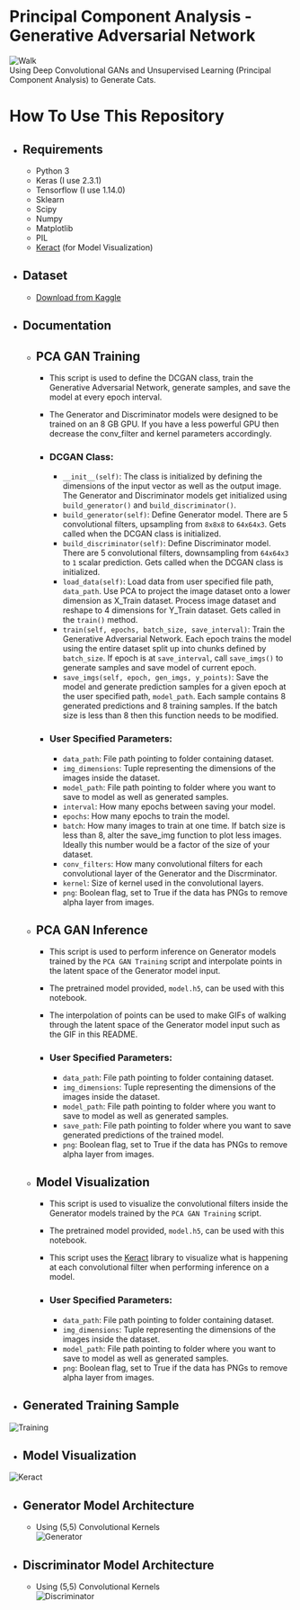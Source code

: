 # Principal Component Analysis - Generative Adversarial Network
![Walk](https://s8.gifyu.com/images/ezgif.com-gif-maker-2ff7abcf99c451f3f.gif)
</br>
Using Deep Convolutional GANs and Unsupervised Learning (Principal Component Analysis) to Generate Cats.

# How To Use This Repository
* ## Requirements
  * Python 3
  * Keras (I use 2.3.1)
  * Tensorflow (I use 1.14.0)
  * Sklearn
  * Scipy
  * Numpy
  * Matplotlib
  * PIL
  * [Keract](https://github.com/philipperemy/keract) (for Model Visualization)
* ## Dataset
  * [Download from Kaggle](https://www.kaggle.com/spandan2/cats-faces-64x64-for-generative-models)
* ## Documentation
  * ## PCA GAN Training
    * This script is used to define the DCGAN class, train the Generative Adversarial Network, generate samples, and save the model at every epoch interval.
    * The Generator and Discriminator models were designed to be trained on an 8 GB GPU. If you have a less powerful GPU then decrease the conv_filter and kernel parameters accordingly.
    
    * ### DCGAN Class:
        * ```__init__(self)```: The class is initialized by defining the dimensions of the input vector as well as the output image. The Generator and Discriminator models get initialized using ```build_generator()``` and ```build_discriminator()```.
        * ```build_generator(self)```: Define Generator model. There are 5 convolutional filters, upsampling from ```8x8x8``` to ```64x64x3```. Gets called when the DCGAN class is initialized.
        * ```build_discriminator(self)```: Define Discriminator model. There are 5 convolutional filters, downsampling from ```64x64x3``` to ```1``` scalar prediction. Gets called when the DCGAN class is initialized.
        * ```load_data(self)```: Load data from user specified file path, ```data_path```. Use PCA to project the image dataset onto a lower dimension as X_Train dataset. Process image dataset and reshape to 4 dimensions for Y_Train dataset. Gets called in the ```train()``` method.
        * ```train(self, epochs, batch_size, save_interval)```: Train the Generative Adversarial Network. Each epoch trains the model using the entire dataset split up into chunks defined by ```batch_size```. If epoch is at ```save_interval```, call ```save_imgs()``` to generate samples and save model of current epoch.
        * ```save_imgs(self, epoch, gen_imgs, y_points)```: Save the model and generate prediction samples for a given epoch at the user specified path, ```model_path```. Each sample contains 8 generated predictions and 8 training samples. If the batch size is less than 8 then this function needs to be modified.
    
    * ### User Specified Parameters:
        * ```data_path```: File path pointing to folder containing dataset.
        * ```img_dimensions```: Tuple representing the dimensions of the images inside the dataset.
        * ```model_path```: File path pointing to folder where you want to save to model as well as generated samples.
        * ```interval```: How many epochs between saving your model.
        * ```epochs```: How many epochs to train the model.
        * ```batch```: How many images to train at one time. If batch size is less than 8, alter the save_img function to plot less images. Ideally this number would be a factor of the size of your dataset.
        * ```conv_filters```: How many convolutional filters for each convolutional layer of the Generator and the Discrminator.
        * ```kernel```: Size of kernel used in the convolutional layers.
        * ```png```: Boolean flag, set to True if the data has PNGs to remove alpha layer from images.
    
  * ## PCA GAN Inference
    * This script is used to perform inference on Generator models trained by the ```PCA GAN Training``` script and interpolate points in the latent space of the Generator model input.
    * The pretrained model provided, ```model.h5```, can be used with this notebook.
    * The interpolation of points can be used to make GIFs of walking through the latent space of the Generator model input such as the GIF in this README.
    
    * ### User Specified Parameters:
        * ```data_path```: File path pointing to folder containing dataset.
        * ```img_dimensions```: Tuple representing the dimensions of the images inside the dataset.
        * ```model_path```: File path pointing to folder where you want to save to model as well as generated samples.
        * ```save_path```: File path pointing to folder where you want to save generated predictions of the trained model.
        * ```png```: Boolean flag, set to True if the data has PNGs to remove alpha layer from images.
        
  * ## Model Visualization
    * This script is used to visualize the convolutional filters inside the Generator models trained by the ```PCA GAN Training``` script.
    * The pretrained model provided, ```model.h5```, can be used with this notebook.
    * This script uses the [Keract](https://github.com/philipperemy/keract) library to visualize what is happening at each convolutional filter when performing inference on a model.
    
    * ### User Specified Parameters:
        * ```data_path```: File path pointing to folder containing dataset.
        * ```img_dimensions```: Tuple representing the dimensions of the images inside the dataset.
        * ```model_path```: File path pointing to folder where you want to save to model as well as generated samples.
        * ```png```: Boolean flag, set to True if the data has PNGs to remove alpha layer from images.
 
* ## Generated Training Sample
![Training](https://i.imgur.com/qfXMsYm.jpg)

* ## Model Visualization
![Keract](https://s8.gifyu.com/images/Keract.gif)

* ## Generator Model Architecture
  * Using (5,5) Convolutional Kernels </br>
![Generator](https://i.imgur.com/toVb4MD.png)

* ## Discriminator Model Architecture
  * Using (5,5) Convolutional Kernels </br>
![Discriminator](https://i.imgur.com/MkgHCUt.png)
